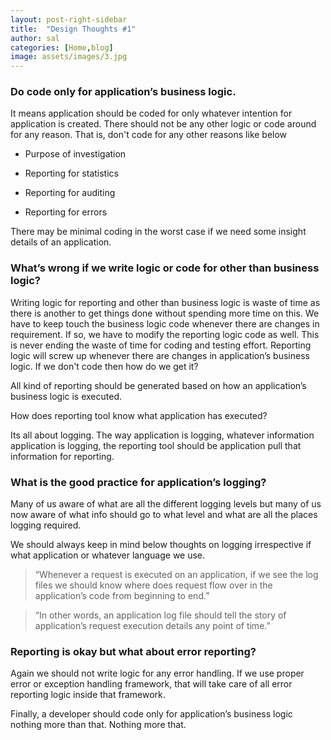 ```yaml
---
layout: post-right-sidebar
title:  "Design Thoughts #1"
author: sal
categories: [Home,blog]
image: assets/images/3.jpg
---
```

### Do code only for application’s business logic.

It means application should be coded for only whatever intention for application is created. There should not be any other logic or code around for any reason. That is, don't code for any other reasons like below

+ Purpose of investigation

+ Reporting for statistics

+ Reporting for auditing

+ Reporting for errors

There may be minimal coding in the worst case if we need some insight details of an application.

### What’s wrong if we write logic or code for other than business logic?

Writing logic for reporting and other than business logic is waste of time as there is another to get things done without spending more time on this.
We have to keep touch the business logic code whenever there are changes in requirement. If so, we have to modify the reporting logic code as well. This is never ending the waste of time for coding and testing effort.
Reporting logic will screw up whenever there are changes in application’s business logic.
If we don't code then how do we get it?

All kind of reporting should be generated based on how an application’s business logic is executed.

How does reporting tool know what application has executed?

Its all about logging. The way application is logging, whatever information application is logging, the reporting tool should be application pull that information for reporting.

### What is the good practice for application’s logging?

Many of us aware of what are all the different logging levels but many of us now aware of what info should go to what level and what are all the places logging required.

We should always keep in mind below thoughts on logging irrespective if what application or whatever language we use.

> “Whenever a request is executed on an application, if we see the log files we should know where does request flow over in the application’s code from beginning to end.”

> “In other words, an application log file should tell the story of application’s request execution details any point of time.”

### Reporting is okay but what about error reporting?

Again we should not write logic for any error handling. If we use proper error or exception handling framework, that will take care of all error reporting logic inside that framework.

Finally, a developer should code only for application’s business logic nothing more than that. Nothing more that.
